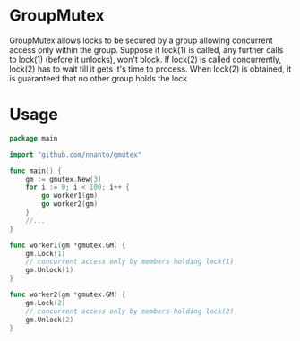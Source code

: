 # GroupMutex

GroupMutex allows locks to be secured by a group allowing concurrent access only within the group.
Suppose if lock(1) is called, any further calls to lock(1) (before it unlocks), won't block.
If lock(2) is called concurrently, lock(2) has to wait till it gets it's time to process.
When lock(2) is obtained, it is guaranteed that no other group holds the lock

# Usage

```go
package main

import "github.com/nnanto/gmutex"

func main() {
	gm := gmutex.New(3)
	for i := 0; i < 100; i++ {
		go worker1(gm)
		go worker2(gm)
	}
	//...
}

func worker1(gm *gmutex.GM) {
	gm.Lock(1)
	// concurrent access only by members holding lock(1)
	gm.Unlock(1)
}

func worker2(gm *gmutex.GM) {
	gm.Lock(2)
	// concurrent access only by members holding lock(2)
	gm.Unlock(2)
}


```